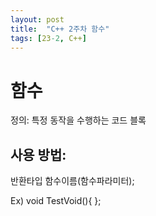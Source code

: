 ```yaml
---
layout: post
title:  "C++ 2주차 함수"
tags: [23-2, C++]
---
```


# 함수
 정의: 특정 동작을 수행하는 코드 블록 <br/>

## 사용 방법: 
반환타입 함수이름(함수파라미터); <br/>

Ex) void TestVoid(){ };